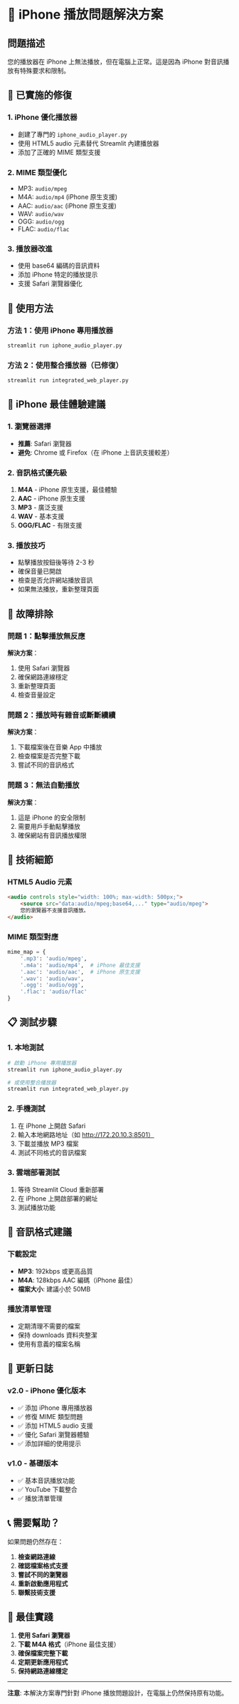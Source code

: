 # 📱 iPhone 播放問題解決方案

## 問題描述
您的播放器在 iPhone 上無法播放，但在電腦上正常。這是因為 iPhone 對音訊播放有特殊要求和限制。

## 🔧 已實施的修復

### 1. iPhone 優化播放器
- 創建了專門的 `iphone_audio_player.py`
- 使用 HTML5 audio 元素替代 Streamlit 內建播放器
- 添加了正確的 MIME 類型支援

### 2. MIME 類型優化
- MP3: `audio/mpeg`
- M4A: `audio/mp4` (iPhone 原生支援)
- AAC: `audio/aac` (iPhone 原生支援)
- WAV: `audio/wav`
- OGG: `audio/ogg`
- FLAC: `audio/flac`

### 3. 播放器改進
- 使用 base64 編碼的音訊資料
- 添加 iPhone 特定的播放提示
- 支援 Safari 瀏覽器優化

## 🚀 使用方法

### 方法 1：使用 iPhone 專用播放器
```bash
streamlit run iphone_audio_player.py
```

### 方法 2：使用整合播放器（已修復）
```bash
streamlit run integrated_web_player.py
```

## 📱 iPhone 最佳體驗建議

### 1. 瀏覽器選擇
- **推薦**: Safari 瀏覽器
- **避免**: Chrome 或 Firefox（在 iPhone 上音訊支援較差）

### 2. 音訊格式優先級
1. **M4A** - iPhone 原生支援，最佳體驗
2. **AAC** - iPhone 原生支援
3. **MP3** - 廣泛支援
4. **WAV** - 基本支援
5. **OGG/FLAC** - 有限支援

### 3. 播放技巧
- 點擊播放按鈕後等待 2-3 秒
- 確保音量已開啟
- 檢查是否允許網站播放音訊
- 如果無法播放，重新整理頁面

## 🔧 故障排除

### 問題 1：點擊播放無反應
**解決方案**：
1. 使用 Safari 瀏覽器
2. 確保網路連線穩定
3. 重新整理頁面
4. 檢查音量設定

### 問題 2：播放時有雜音或斷斷續續
**解決方案**：
1. 下載檔案後在音樂 App 中播放
2. 檢查檔案是否完整下載
3. 嘗試不同的音訊格式

### 問題 3：無法自動播放
**解決方案**：
1. 這是 iPhone 的安全限制
2. 需要用戶手動點擊播放
3. 確保網站有音訊播放權限

## 🎯 技術細節

### HTML5 Audio 元素
```html
<audio controls style="width: 100%; max-width: 500px;">
    <source src="data:audio/mpeg;base64,..." type="audio/mpeg">
    您的瀏覽器不支援音訊播放。
</audio>
```

### MIME 類型對應
```python
mime_map = {
    '.mp3': 'audio/mpeg',
    '.m4a': 'audio/mp4',  # iPhone 最佳支援
    '.aac': 'audio/aac',  # iPhone 原生支援
    '.wav': 'audio/wav',
    '.ogg': 'audio/ogg',
    '.flac': 'audio/flac'
}
```

## 📋 測試步驟

### 1. 本地測試
```bash
# 啟動 iPhone 專用播放器
streamlit run iphone_audio_player.py

# 或使用整合播放器
streamlit run integrated_web_player.py
```

### 2. 手機測試
1. 在 iPhone 上開啟 Safari
2. 輸入本地網路地址（如 http://172.20.10.3:8501）
3. 下載並播放 MP3 檔案
4. 測試不同格式的音訊檔案

### 3. 雲端部署測試
1. 等待 Streamlit Cloud 重新部署
2. 在 iPhone 上開啟部署的網址
3. 測試播放功能

## 🎵 音訊格式建議

### 下載設定
- **MP3**: 192kbps 或更高品質
- **M4A**: 128kbps AAC 編碼（iPhone 最佳）
- **檔案大小**: 建議小於 50MB

### 播放清單管理
- 定期清理不需要的檔案
- 保持 downloads 資料夾整潔
- 使用有意義的檔案名稱

## 🔄 更新日誌

### v2.0 - iPhone 優化版本
- ✅ 添加 iPhone 專用播放器
- ✅ 修復 MIME 類型問題
- ✅ 添加 HTML5 audio 支援
- ✅ 優化 Safari 瀏覽器體驗
- ✅ 添加詳細的使用提示

### v1.0 - 基礎版本
- ✅ 基本音訊播放功能
- ✅ YouTube 下載整合
- ✅ 播放清單管理

## 📞 需要幫助？

如果問題仍然存在：

1. **檢查網路連線**
2. **確認檔案格式支援**
3. **嘗試不同的瀏覽器**
4. **重新啟動應用程式**
5. **聯繫技術支援**

## 🎯 最佳實踐

1. **使用 Safari 瀏覽器**
2. **下載 M4A 格式**（iPhone 最佳支援）
3. **確保檔案完整下載**
4. **定期更新應用程式**
5. **保持網路連線穩定**

---

**注意**: 本解決方案專門針對 iPhone 播放問題設計，在電腦上仍然保持原有功能。 